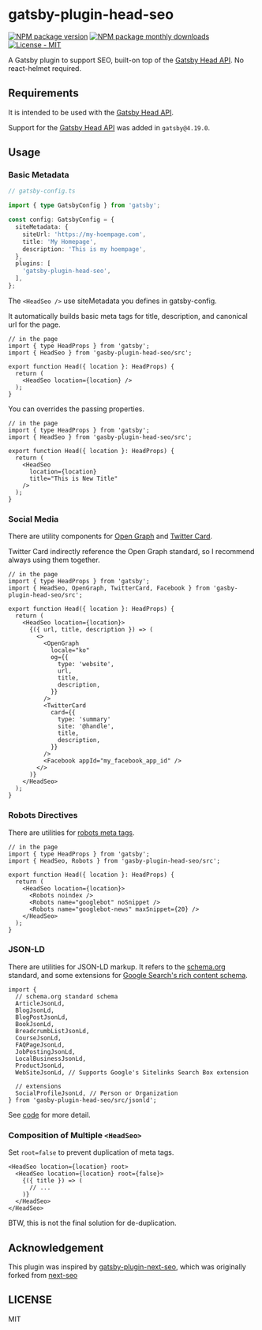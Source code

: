 # gatsby-plugin-head-seo

[![NPM package version](https://img.shields.io/npm/v/gatsby-plugin-head-seo)](https://www.npmjs.com/package/gatsby-plugin-head-seo)
[![NPM package monthly downloads](https://img.shields.io/npm/dm/gatsby-plugin-head-seo)](https://www.npmjs.com/package/gatsby-plugin-head-seo)
[![License - MIT](https://img.shields.io/github/license/cometkim/gatsby-plugin-head-seo)](#LICENSE)

A Gatsby plugin to support SEO, built-on top of the [Gatsby Head API]. No react-helmet required.

## Requirements

It is intended to be used with the [Gatsby Head API].

Support for the [Gatsby Head API] was added in `gatsby@4.19.0`.

## Usage

### Basic Metadata

```ts
// gatsby-config.ts

import { type GatsbyConfig } from 'gatsby';

const config: GatsbyConfig = {
  siteMetadata: {
    siteUrl: 'https://my-hoempage.com',
    title: 'My Homepage',
    description: 'This is my hoempage',
  },
  plugins: [
    'gatsby-plugin-head-seo',
  ],
};
```

The `<HeadSeo />` use siteMetadata you defines in gatsby-config.

It automatically builds basic meta tags for title, description, and canonical url for the page.

```tsx
// in the page
import { type HeadProps } from 'gatsby';
import { HeadSeo } from 'gasby-plugin-head-seo/src';

export function Head({ location }: HeadProps) {
  return (
    <HeadSeo location={location} />
  );
}
```

You can overrides the passing properties.

```tsx
// in the page
import { type HeadProps } from 'gatsby';
import { HeadSeo } from 'gasby-plugin-head-seo/src';

export function Head({ location }: HeadProps) {
  return (
    <HeadSeo
      location={location}
      title="This is New Title"
    />
  );
}
```

### Social Media

There are utility components for [Open Graph](https://ogp.me/) and [Twitter Card](https://developer.twitter.com/en/docs/twitter-for-websites/cards/overview/abouts-cards).

Twitter Card indirectly reference the Open Graph standard, so I recommend always using them together.

```tsx
// in the page
import { type HeadProps } from 'gatsby';
import { HeadSeo, OpenGraph, TwitterCard, Facebook } from 'gasby-plugin-head-seo/src';

export function Head({ location }: HeadProps) {
  return (
    <HeadSeo location={location}>
      {({ url, title, description }) => (
        <>
          <OpenGraph
            locale="ko"
            og={{
              type: 'website',
              url,
              title,
              description,
            }}
          />
          <TwitterCard
            card={{
              type: 'summary'
              site: '@handle',
              title,
              description,
            }}
          />
          <Facebook appId="my_facebook_app_id" />
        </>
      )}
    </HeadSeo>
  );
}
```

### Robots Directives

There are utilities for [robots meta tags](https://developers.google.com/search/docs/crawling-indexing/robots-meta-tag).

```tsx
// in the page
import { type HeadProps } from 'gatsby';
import { HeadSeo, Robots } from 'gasby-plugin-head-seo/src';

export function Head({ location }: HeadProps) {
  return (
    <HeadSeo location={location}>
      <Robots noindex />
      <Robots name="googlebot" noSnippet />
      <Robots name="googlebot-news" maxSnippet={20} />
    </HeadSeo>
  );
}
```

### JSON-LD

There are utilities for JSON-LD markup. It refers to the [schema.org](https://schema.org/) standard, and some extensions for [Google Search's rich content schema](https://developers.google.com/search/docs/appearance/structured-data/intro-structured-data).

```tsx
import {
  // schema.org standard schema
  ArticleJsonLd,
  BlogJsonLd,
  BlogPostJsonLd,
  BookJsonLd,
  BreadcrumbListJsonLd,
  CourseJsonLd,
  FAQPageJsonLd,
  JobPostingJsonLd,
  LocalBusinessJsonLd,
  ProductJsonLd,
  WebSiteJsonLd, // Supports Google's Sitelinks Search Box extension

  // extensions
  SocialProfileJsonLd, // Person or Organization
} from 'gasby-plugin-head-seo/src/jsonld';
```

See [code](src/jsonld) for more detail.

### Composition of Multiple `<HeadSeo>`

Set `root=false` to prevent duplication of meta tags.

```tsx
<HeadSeo location={location} root>
  <HeadSeo location={location} root={false}>
    {({ title }) => (
      // ...
    )}
  </HeadSeo>
</HeadSeo>
```

BTW, this is not the final solution for de-duplication.

## Acknowledgement

This plugin was inspired by [gatsby-plugin-next-seo](https://github.com/ifiokjr/gatsby-plugin-next-seo), which was originally forked from [next-seo](https://github.com/garmeeh/next-seo)

## LICENSE

MIT

[Gatsby Head API]: https://www.gatsbyjs.com/docs/reference/built-in-components/gatsby-head/
